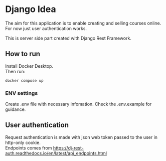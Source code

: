 # Django Idea
The aim for this application is to enable creating and selling courses online.  
For now just user authentication works.

This is server side part created with Django Rest Framework.

## How to run
Install Docker Desktop.  
Then run:
```console
docker compose up
```

### ENV settings
Create .env file with necessary infomation. Check the .env.example for guidance. 

## User authentication
Request authentication is made with json web token passed to the user in http-only cookie.  
Endpoints comes from https://dj-rest-auth.readthedocs.io/en/latest/api_endpoints.html
